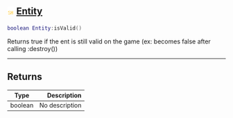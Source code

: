 ## ![shared](.gitbook/assets/shared.png) [Entity](home/Entity)



```lua
boolean Entity:isValid()
```

Returns true if the ent is still valid on the game (ex: becomes false after calling :destroy())


------
## Returns

| Type   | Description |
| ------ | ----------: |
| boolean | No description |

